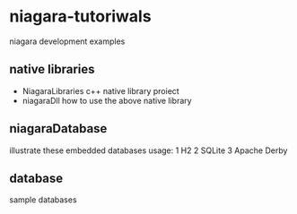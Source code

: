 # niagara-tutoriwals
niagara development examples

## native libraries
- NiagaraLibraries
c++ native library proiect
- niagaraDll
how to use the above native library

## niagaraDatabase
illustrate these embedded databases usage:
1 H2
2 SQLite
3 Apache Derby

## database
sample databases
